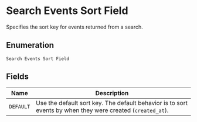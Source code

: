 
# Search Events Sort Field

Specifies the sort key for events returned from a search.

## Enumeration

`Search Events Sort Field`

## Fields

| Name | Description |
|  --- | --- |
| `DEFAULT` | Use the default sort key. The default behavior is to sort events by when they were created (`created_at`). |

